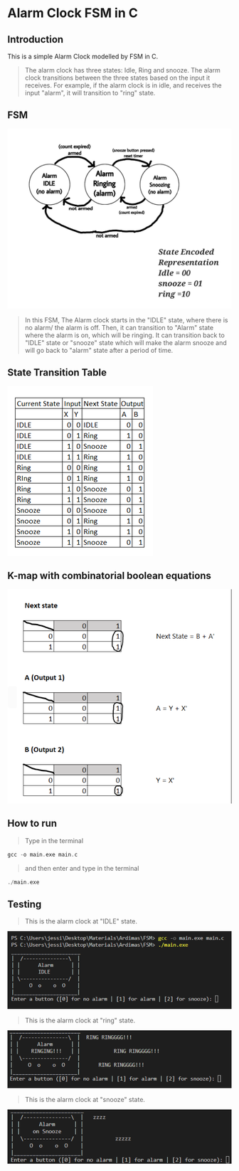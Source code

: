 # Alarm Clock FSM in C

## Introduction
This is a simple Alarm Clock modelled by FSM in C.

> The alarm clock has three states: Idle, Ring and snooze. The alarm clock transitions between the three states based on the input it receives. For example, if the alarm clock is in idle, and receives the input "alarm", it will transition to "ring" state.

## FSM
![image](images/1.jpg)
>In this FSM, The Alarm clock starts in the "IDLE" state, where there is no alarm/ the alarm is off. Then, it can transition to "Alarm" state where the alarm is on, which will be ringing. It can transition back to "IDLE" state or "snooze" state which will make the alarm snooze and will go back to "alarm" state after a period of time.

## State Transition Table
![image](images/2.png)


## K-map with combinatorial boolean equations
![image](images/image.png)

## How to run
> Type in the terminal
```c
gcc -o main.exe main.c
```
> and then enter and type in the terminal
```c
./main.exe
```

## Testing

> This is the alarm clock at "IDLE" state.

![image](images/4.png)

 > This is the alarm clock at "ring" state.
 
![image](images/5.png)

> This is the alarm clock at "snooze" state.

![image](images/6.png)

